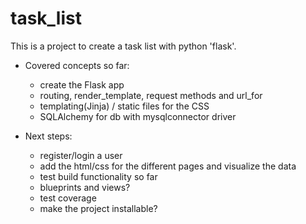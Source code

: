 # task_list

This is a project to create a task list with python 'flask'.

- Covered concepts so far:

  - create the Flask app
  - routing, render_template, request methods and url_for
  - templating(Jinja) / static files for the CSS
  - SQLAlchemy for db with mysqlconnector driver

- Next steps:
  - register/login a user
  - add the html/css for the different pages and visualize the data
  - test build functionality so far
  - blueprints and views?
  - test coverage
  - make the project installable?
